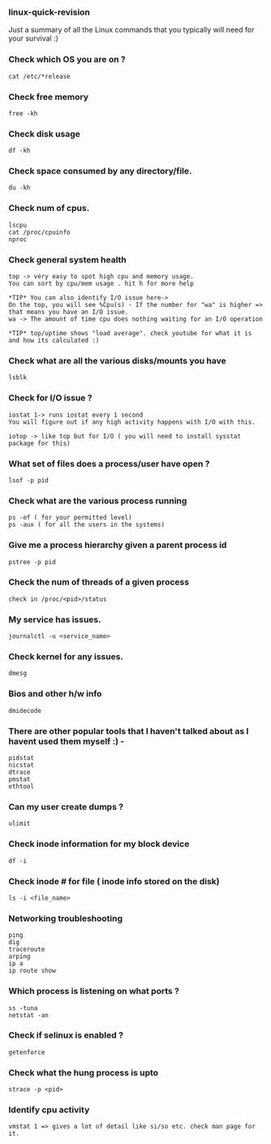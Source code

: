 ### linux-quick-revision
Just a summary of all the Linux commands that you typically will need for your survival :)


### Check which OS you are on ?
    cat /etc/*release

### Check free memory
    free -kh

### Check disk usage
    df -kh

### Check space consumed by any directory/file.
    du -kh


### Check num of cpus.
    lscpu
    cat /proc/cpuinfo
    nproc

### Check general system health
    top -> very easy to spot high cpu and memory usage.
    You can sort by cpu/mem usage . hit h for more help

    *TIP* You can also identify I/O issue here->
    On the top, you will see %Cpu(s) - If the number for "wa" is higher => that means you have an I/O issue.
    wa -> The amount of time cpu does nothing waiting for an I/O operation

    *TIP* top/uptime shows "load average". check youtube for what it is and how its calculated :)  

### Check what are all the various disks/mounts you have
    lsblk

### Check for I/O issue ?
    iostat 1-> runs iostat every 1 second
    You will figure out if any high activity happens with I/O with this.

    iotop -> like top but for I/O ( you will need to install sysstat package for this)

### What set of files does a process/user have open ?
    lsof -p pid

### Check what are the various process running
    ps -ef ( for your permitted level)
    ps -aux ( for all the users in the systems)

### Give me a process hierarchy given a parent process id
    pstree -p pid

### Check the num of threads of a given process
    check in /proc/<pid>/status

### My service has issues.
    journalctl -u <service_name>

### Check kernel for any issues.
    dmesg

### Bios and other h/w info
    dmidecode

### There are other popular tools that I haven't talked about as I havent used them myself :) -
    pidstat
    nicstat
    dtrace
    pmstat
    ethtool

### Can my user create dumps ?
    ulimit

### Check inode information for my block device
    df -i

### Check inode # for file ( inode info stored on the disk)
    ls -i <file_name>


### Networking troubleshooting
    ping
    dig
    traceroute
    arping
    ip a
    ip route show

### Which process is listening on what ports ?
    ss -tuna
    netstat -an

### Check if selinux is enabled ?
    getenforce

### Check what the hung process is upto
    strace -p <pid>

### Identify cpu activity
    vmstat 1 => gives a lot of detail like si/so etc. check man page for it.
